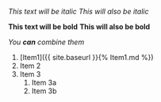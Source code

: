 *This text will be italic*
_This will also be italic_

**This text will be bold**
__This will also be bold__

_You **can** combine them_

1. [Item1]({{ site.baseurl }}{% Item1.md %})
1. Item 2
1. Item 3
   1. Item 3a
   1. Item 3b
